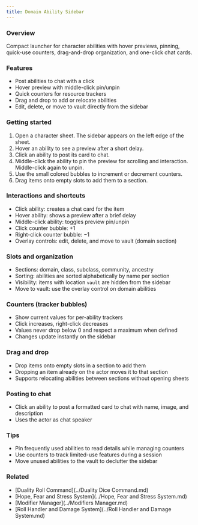```yaml
---
title: Domain Ability Sidebar
---
```


### Overview
Compact launcher for character abilities with hover previews, pinning, quick-use counters, drag-and-drop organization, and one-click chat cards.

### Features
- Post abilities to chat with a click
- Hover preview with middle-click pin/unpin
- Quick counters for resource trackers
- Drag and drop to add or relocate abilities
- Edit, delete, or move to vault directly from the sidebar

### Getting started
1) Open a character sheet. The sidebar appears on the left edge of the sheet.
2) Hover an ability to see a preview after a short delay.
3) Click an ability to post its card to chat.
4) Middle-click the ability to pin the preview for scrolling and interaction. Middle-click again to unpin.
5) Use the small colored bubbles to increment or decrement counters.
6) Drag items onto empty slots to add them to a section.

### Interactions and shortcuts
- Click ability: creates a chat card for the item
- Hover ability: shows a preview after a brief delay
- Middle-click ability: toggles preview pin/unpin
- Click counter bubble: +1
- Right-click counter bubble: −1
- Overlay controls: edit, delete, and move to vault (domain section)

### Slots and organization
- Sections: domain, class, subclass, community, ancestry
- Sorting: abilities are sorted alphabetically by name per section
- Visibility: items with location `vault` are hidden from the sidebar
- Move to vault: use the overlay control on domain abilities

### Counters (tracker bubbles)
- Show current values for per-ability trackers
- Click increases, right-click decreases
- Values never drop below 0 and respect a maximum when defined
- Changes update instantly on the sidebar

### Drag and drop
- Drop items onto empty slots in a section to add them
- Dropping an item already on the actor moves it to that section
- Supports relocating abilities between sections without opening sheets

### Posting to chat
- Click an ability to post a formatted card to chat with name, image, and description
- Uses the actor as chat speaker

### Tips
- Pin frequently used abilities to read details while managing counters
- Use counters to track limited-use features during a session
- Move unused abilities to the vault to declutter the sidebar

### Related
- [Duality Roll Command](../Duality Dice Command.md)
- [Hope, Fear and Stress System](../Hope, Fear and Stress System.md)
- [Modifier Manager](../Modifiers Manager.md)
- [Roll Handler and Damage System](../Roll Handler and Damage System.md)
